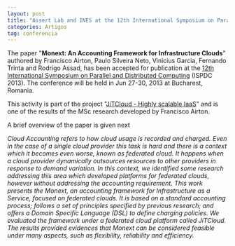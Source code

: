 ```yaml
---
layout: post
title: "Assert Lab and INES at the 12th International Symposium on Parallel and Distributed Computing (ISPDC 2013)"
categories: Artigos
tag: conferencia
---
```


The paper "**Monext: An Accounting Framework for Infrastructure Clouds**" authored by Francisco Airton, Paulo Silveira Neto, Vinicius Garcia, Fernando Trinta and Rodrigo Assad, has been accepted for publication at the [12th International Symposium on Parallel and Distributed Computing](http://ispdc.hpc.pub.ro/) (ISPDC 2013). The conference will be held in Jun 27-30, 2013 at Bucharest, Romania.

This activity is part of the project "[JiTCloud - Highly scalable IaaS](http://jitclouds.lsd.ufcg.edu.br/site/)" and is one of the results of the MSc research developed by Francisco Airton.

A brief overview of the paper is given next

_Cloud Accounting refers to how cloud usage is recorded and charged. Even in the case of a single cloud provider this task is hard and there is a context which it becomes even worse, known as federated cloud. It happens when a cloud provider dynamically outsources resources to other providers in response to demand variation. In this context, we identified some research addressing this area which developed platforms for federated clouds, however without addressing the accounting requirement. This work presents the Monext, an accounting framework for Infrastructure as a Service, focused on federated clouds. It is based on a standard accounting process; follows a set of principles specified by previous research; and offers a Domain Specific Language (DSL) to define charging policies. We evaluated the framework under a federated cloud platform called JiTCloud. The results provided evidences that Monext can be considered feasible under many aspects, such as flexibility, reliability and efficiency._